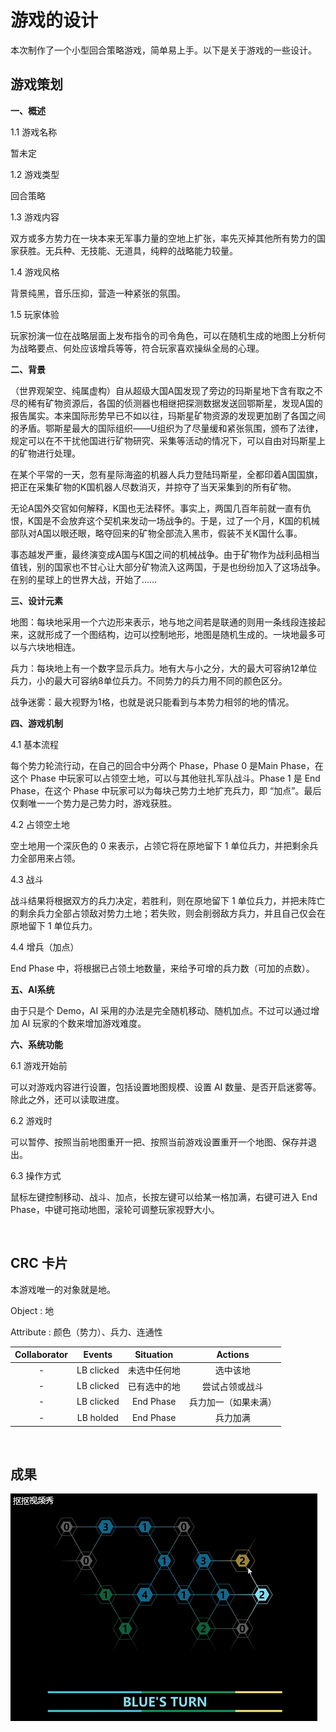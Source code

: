 # 游戏的设计

本次制作了一个小型回合策略游戏，简单易上手。以下是关于游戏的一些设计。

## 游戏策划

**一、概述**

1.1 游戏名称

暂未定

1.2 游戏类型

回合策略

1.3 游戏内容

双方或多方势力在一块本来无军事力量的空地上扩张，率先灭掉其他所有势力的国家获胜。无兵种、无技能、无道具，纯粹的战略能力较量。

1.4 游戏风格

背景纯黑，音乐压抑，营造一种紧张的氛围。

1.5 玩家体验

玩家扮演一位在战略层面上发布指令的司令角色，可以在随机生成的地图上分析何为战略要点、何处应该增兵等等，符合玩家喜欢操纵全局的心理。

**二、背景**

（世界观架空、纯属虚构）自从超级大国A国发现了旁边的玛斯星地下含有取之不尽的稀有矿物资源后，各国的侦测器也相继把探测数据发送回鄂斯星，发现A国的报告属实。本来国际形势早已不如以往，玛斯星矿物资源的发现更加剧了各国之间的矛盾。鄂斯星最大的国际组织——U组织为了尽量缓和紧张氛围，颁布了法律，规定可以在不干扰他国进行矿物研究、采集等活动的情况下，可以自由对玛斯星上的矿物进行处理。

在某个平常的一天，忽有星际海盗的机器人兵力登陆玛斯星，全都印着A国国旗，把正在采集矿物的K国机器人尽数消灭，并掠夺了当天采集到的所有矿物。

无论A国外交官如何解释，K国也无法释怀。事实上，两国几百年前就一直有仇恨，K国是不会放弃这个契机来发动一场战争的。于是，过了一个月，K国的机械部队对A国以眼还眼，略夺回来的矿物全部流入黑市，假装不关K国什么事。

事态越发严重，最终演变成A国与K国之间的机械战争。由于矿物作为战利品相当值钱，别的国家也不甘心让大部分矿物流入这两国，于是也纷纷加入了这场战争。在别的星球上的世界大战，开始了……

**三、设计元素**

地图：每块地采用一个六边形来表示，地与地之间若是联通的则用一条线段连接起来，这就形成了一个图结构，边可以控制地形，地图是随机生成的。一块地最多可以与六块地相连。

兵力：每块地上有一个数字显示兵力。地有大与小之分，大的最大可容纳12单位兵力，小的最大可容纳8单位兵力。不同势力的兵力用不同的颜色区分。

战争迷雾：最大视野为1格，也就是说只能看到与本势力相邻的地的情况。

**四、游戏机制**

4.1 基本流程

每个势力轮流行动，在自己的回合中分两个 Phase，Phase 0 是Main Phase，在这个 Phase 中玩家可以占领空土地，可以与其他驻扎军队战斗。Phase 1 是 End Phase，在这个 Phase 中玩家可以为每块己势力土地扩充兵力，即 “加点”。最后仅剩唯一一个势力是己势力时，游戏获胜。

4.2 占领空土地

空土地用一个深灰色的 0 来表示，占领它将在原地留下 1 单位兵力，并把剩余兵力全部用来占领。

4.3 战斗

战斗结果将根据双方的兵力决定，若胜利，则在原地留下 1 单位兵力，并把未阵亡的剩余兵力全部占领敌对势力土地；若失败，则会削弱敌方兵力，并且自己仅会在原地留下 1 单位兵力。

4.4 增兵（加点）

End Phase 中，将根据已占领土地数量，来给予可增的兵力数（可加的点数）。

**五、AI系统**

由于只是个 Demo，AI 采用的办法是完全随机移动、随机加点。不过可以通过增加 AI 玩家的个数来增加游戏难度。

**六、系统功能**

6.1 游戏开始前

可以对游戏内容进行设置，包括设置地图规模、设置 AI 数量、是否开启迷雾等。除此之外，还可以读取进度。

6.2 游戏时

可以暂停、按照当前地图重开一把、按照当前游戏设置重开一个地图、保存并退出。

6.3 操作方式

鼠标左键控制移动、战斗、加点，长按左键可以给某一格加满，右键可进入 End Phase，中键可拖动地图，滚轮可调整玩家视野大小。

<br/>

## CRC 卡片

本游戏唯一的对象就是地。

Object : 地

Attribute : 颜色（势力）、兵力、连通性

Collaborator | Events | Situation | Actions
:-:|:-:|:-:|:-:
-|LB clicked|未选中任何地|选中该地
-|LB clicked|已有选中的地|尝试占领或战斗
-|LB clicked|End Phase|兵力加一（如果未满）
-|LB holded|End Phase|兵力加满

<br/>

## 成果

![influence-demo](images/1-wk9_influence-demo.gif)
